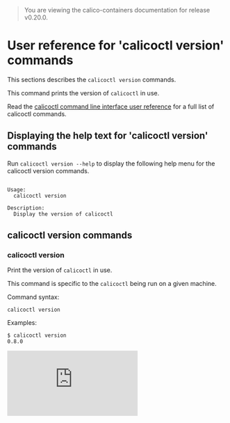> You are viewing the calico-containers documentation for release v0.20.0.

# User reference for 'calicoctl version' commands

This sections describes the `calicoctl version` commands.

This command prints the version of `calicoctl` in use.

Read the [calicoctl command line interface user reference](../calicoctl.md) 
for a full list of calicoctl commands.

## Displaying the help text for 'calicoctl version' commands

Run `calicoctl version --help` to display the following help menu for the 
calicoctl version commands.

```

Usage:
  calicoctl version

Description:
  Display the version of calicoctl

```

## calicoctl version commands


### calicoctl version

Print the version of `calicoctl` in use.

This command is specific to the `calicoctl` being run on a given machine.

Command syntax:

```
calicoctl version

```

Examples:

```
$ calicoctl version
0.8.0
```
[![Analytics](https://calico-ga-beacon.appspot.com/UA-52125893-3/calico-containers/docs/calicoctl/version.md?pixel)](https://github.com/igrigorik/ga-beacon)
